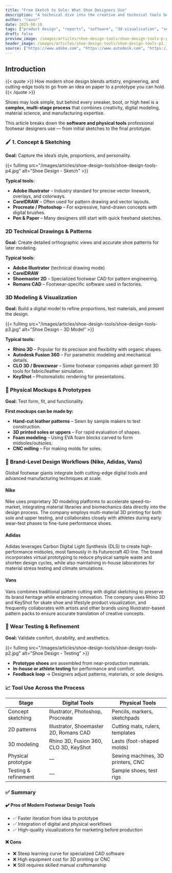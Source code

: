 ```yaml
---
title: "From Sketch to Sole: What Shoe Designers Use"
description: "A technical dive into the creative and technical tools behind modern footwear design — from concept sketches to final prototypes."
author: "rausr"
date: 2025-08-10
tags: ["product design", "reports", "software", "3d-visualisation", "series"]
draft: false
preview_image: /images/articles/shoe-design-tools/shoe-design-tools-p-preview.jpg
header_image: /images/articles/shoe-design-tools/shoe-design-tools-p1.jpg
source: ["https://www.adobe.com", "https://www.autodesk.com", "https://www.rhino3d.com", "https://www.coreldraw.com", "https://www.shoeinfonet.com"]
---
```


## Introduction

{{< quote >}}
How modern shoe design blends artistry, engineering, and cutting-edge tools to go from an idea on paper to a prototype you can hold.
{{< /quote >}}

Shoes may look simple, but behind every sneaker, boot, or high heel is a **complex, multi-stage process** that combines creativity, digital modeling, material science, and manufacturing expertise.

This article breaks down the **software and physical tools** professional footwear designers use — from initial sketches to the final prototype.


### 🖌️ 1. Concept & Sketching

**Goal:** Capture the idea’s style, proportions, and personality.

{{< fullimg src="/images/articles/shoe-design-tools/shoe-design-tools-p4.jpg" alt="Shoe Design - Sketch" >}}

**Typical tools:**
- **Adobe Illustrator** – Industry standard for precise vector linework, overlays, and colorways.
- **CorelDRAW** – Often used for pattern drawing and vector layouts.
- **Procreate / Photoshop** – For expressive, hand-drawn concepts with digital brushes.
- **Pen & Paper** – Many designers still start with quick freehand sketches.

### 2D Technical Drawings & Patterns

**Goal:** Create detailed orthographic views and accurate shoe patterns for later modeling.

**Typical tools:**
- **Adobe Illustrator** (technical drawing mode)
- **CorelDRAW**
- **Shoemaster 2D** – Specialized footwear CAD for pattern engineering.
- **Romans CAD** – Footwear-specific software used in factories.


### 3D Modeling & Visualization

**Goal:** Build a digital model to refine proportions, test materials, and present the design.

{{< fullimg src="/images/articles/shoe-design-tools/shoe-design-tools-p3.jpg" alt="Shoe Design - 3D Model" >}}

**Typical tools:**
- **Rhino 3D** – Popular for its precision and flexibility with organic shapes.
- **Autodesk Fusion 360** – For parametric modeling and mechanical details.
- **CLO 3D / Browzwear** – Some footwear companies adapt garment 3D tools for fabric/leather simulation.
- **KeyShot** – Photorealistic rendering for presentations.


### 🧵 Physical Mockups & Prototypes

**Goal:** Test form, fit, and functionality.

**First mockups can be made by:**
- **Hand-cut leather patterns** – Sewn by sample makers to test construction.
- **3D printed soles or uppers** – For rapid evaluation of shapes.
- **Foam modeling** – Using EVA foam blocks carved to form midsoles/outsoles.
- **CNC milling** – For making molds for soles.


### 🏢 Brand-Level Design Workflows (Nike, Adidas, Vans)

Global footwear giants integrate both cutting-edge digital tools and advanced manufacturing techniques at scale.

#### Nike
Nike uses proprietary 3D modeling platforms to accelerate speed-to-market, integrating material libraries and biomechanics data directly into the design process. The company employs multi-material 3D printing for both sole and upper testing, and collaborates closely with athletes during early wear-test phases to fine-tune performance shoes.

#### Adidas
Adidas leverages Carbon Digital Light Synthesis (DLS) to create high-performance midsoles, most famously in its Futurecraft 4D line. The brand incorporates virtual prototyping to reduce physical sample waste and shorten design cycles, while also maintaining in-house laboratories for material stress testing and climate simulations.

#### Vans
Vans combines traditional pattern cutting with digital sketching to preserve its brand heritage while embracing innovation. The company uses Rhino 3D and KeyShot for skate shoe and lifestyle product visualization, and frequently collaborates with artists and other brands using Illustrator-based pattern packs to ensure accurate translation of creative concepts.

### 🥾 Wear Testing & Refinement

**Goal:** Validate comfort, durability, and aesthetics.

{{< fullimg src="/images/articles/shoe-design-tools/shoe-design-tools-p2.jpg" alt="Shoe Design - Testing" >}}

- **Prototype shoes** are assembled from near-production materials.
- **In-house or athlete testing** for performance and comfort.
- **Feedback loop** → Designers adjust patterns, materials, or sole designs.


### 📈 Tool Use Across the Process

| Stage                     | Digital Tools                                   | Physical Tools                  |
|---------------------------|-------------------------------------------------|----------------------------------|
| Concept sketching         | Illustrator, Photoshop, Procreate               | Pencils, markers, sketchpads     |
| 2D patterns               | Illustrator, Shoemaster 2D, Romans CAD           | Cutting mats, rulers, templates  |
| 3D modeling               | Rhino 3D, Fusion 360, CLO 3D, KeyShot            | Lasts (foot-shaped molds)        |
| Physical prototype        | —                                               | Sewing machines, 3D printers, CNC|
| Testing & refinement      | —                                               | Sample shoes, test rigs          |


### ✅ Summary

#### ✔️ Pros of Modern Footwear Design Tools
- ✅ Faster iteration from idea to prototype
- ✅ Integration of digital and physical workflows
- ✅ High-quality visualizations for marketing before production

#### ❌ Cons
- ❌ Steep learning curve for specialized CAD software
- ❌ High equipment cost for 3D printing or CNC
- ❌ Still requires skilled manual craftsmanship
